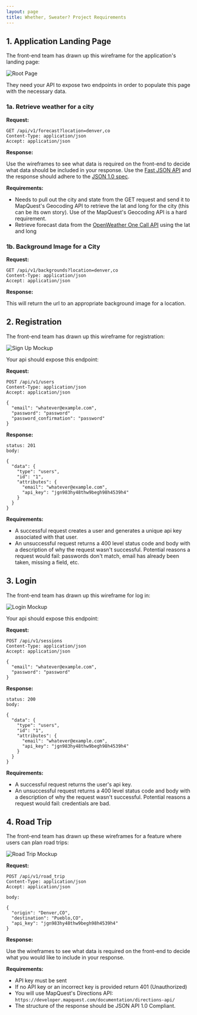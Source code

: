 ```yaml
---
layout: page
title: Whether, Sweater? Project Requirements
---
```


## 1. Application Landing Page

The front-end team has drawn up this wireframe for the application's landing page:

![Root Page](./images/root.png)

They need your API to expose two endpoints in order to populate this page with the necessary data.

### 1a. Retrieve weather for a city

**Request:**

```
GET /api/v1/forecast?location=denver,co
Content-Type: application/json
Accept: application/json
```

**Response:**

Use the wireframes to see what data is required on the front-end to decide what data should be included in your response. Use the [Fast JSON API](https://github.com/Netflix/fast_jsonapi) and the response should adhere to the [JSON 1.0 spec](https://jsonapi.org/).

**Requirements:**

- Needs to pull out the city and state from the GET request and send it to MapQuest's Geocoding API to retrieve the lat and long for the city (this can be its own story). Use of the MapQuest's Geocoding API is a hard requirement.
- Retrieve forecast data from the [OpenWeather One Call API](https://openweathermap.org/api/one-call-api) using the lat and long

### 1b. Background Image for a City

**Request:**

```
GET /api/v1/backgrounds?location=denver,co
Content-Type: application/json
Accept: application/json
```

**Response:**

This will return the url to an appropriate background image for a location.

## 2. Registration

The front-end team has drawn up this wireframe for registration:

![Sign Up Mockup](./images/sign_up.png)

Your api should expose this endpoint:

**Request:**

```
POST /api/v1/users
Content-Type: application/json
Accept: application/json

{
  "email": "whatever@example.com",
  "password": "password"
  "password_confirmation": "password"
}
```

**Response:**

```
status: 201
body:

{
  "data": {
    "type": "users",
    "id": "1",
    "attributes": {
      "email": "whatever@example.com",
      "api_key": "jgn983hy48thw9begh98h4539h4"
    }
  }
}
```

**Requirements:**

* A successful request creates a user and generates a unique api key associated with that user.
* An unsuccessful request returns a 400 level status code and body with a description of why the request wasn't successful. Potential reasons a request would fail: passwords don't match, email has already been taken, missing a field, etc.

## 3. Login

The front-end team has drawn up this wireframe for log in:

![Login Mockup](./images/login.png)

Your api should expose this endpoint:

**Request:**

```
POST /api/v1/sessions
Content-Type: application/json
Accept: application/json

{
  "email": "whatever@example.com",
  "password": "password"
}
```

**Response:**

```
status: 200
body:

{
  "data": {
    "type": "users",
    "id": "1",
    "attributes": {
      "email": "whatever@example.com",
      "api_key": "jgn983hy48thw9begh98h4539h4"
    }
  }
}
```

**Requirements:**

* A successful request returns the user's api key.
* An unsuccessful request returns a 400 level status code and body with a description of why the request wasn't successful. Potential reasons a request would fail: credentials are bad.

## 4. Road Trip

The front-end team has drawn up these wireframes for a feature where users can plan road trips:

![Road Trip Mockup](./images/road_trip.png)

**Request:**

```
POST /api/v1/road_trip
Content-Type: application/json
Accept: application/json

body:

{
  "origin": "Denver,CO",
  "destination": "Pueblo,CO",
  "api_key": "jgn983hy48thw9begh98h4539h4"
}
```

**Response:**

Use the wireframes to see what data is required on the front-end to decide what you would like to include in your response.

**Requirements:**

- API key must be sent
- If no API key or an incorrect key is provided return 401 (Unauthorized)
- You will use MapQuest's Directions API:  `https://developer.mapquest.com/documentation/directions-api/`
- The structure of the response should be JSON API 1.0 Compliant.
